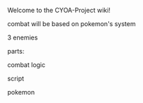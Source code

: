 Welcome to the CYOA-Project wiki!

combat will be based on pokemon's system

3 enemies

parts:

combat logic

script

pokemon